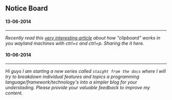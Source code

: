 ## Notice Board

#### 13-06-2014
---
_Recently read this [very interesting article](https://whynothugo.nl/journal/2022/10/21/how-the-clipboard-works/) about how "clipboard" works in you wayland machines with ctrl+c and ctrl+p. Sharing the it here._

#### 10-06-2014
---
_Hi guys I am starting a new series called `staight from the docs` where I will try to breakdown individual features and topics a programming language/framework/technology's into a simpler blog for your understading. Please provide your valuable feedback to improve my content._

